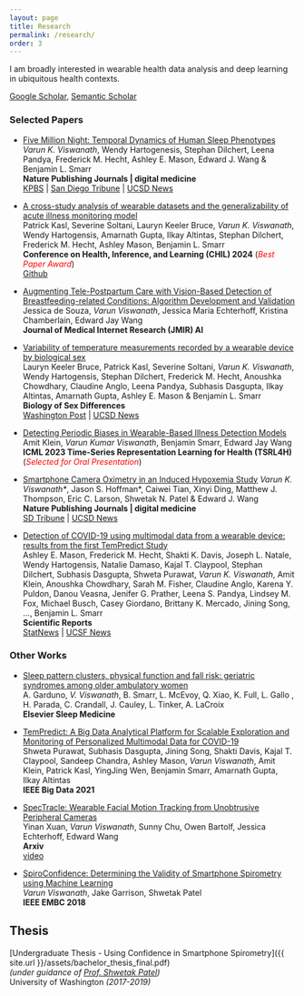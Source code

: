 ```yaml
---
layout: page
title: Research
permalink: /research/
order: 3
---
```

I am broadly interested in wearable health data analysis and deep learning in ubiquitous health contexts.

[Google Scholar](https://scholar.google.com/citations?user=IOIy_EsAAAAJ&hl=en), [Semantic Scholar](https://www.semanticscholar.org/author/Varun-K.-Viswanath/80323608)

### Selected Papers

* [Five Million Night: Temporal Dynamics of Human Sleep Phenotypes](https://www.nature.com/articles/s41746-024-01125-5)  
<i>Varun K. Viswanath</i>, Wendy Hartogenesis, Stephan Dilchert, Leena Pandya, Frederick M. Hecht, Ashley E. Mason, Edward J. Wang & Benjamin L. Smarr  
**Nature Publishing Journals | digital medicine**  
[KPBS](https://www.kpbs.org/news/science-technology/2024/06/28/study-reveals-five-types-of-sleep-and-their-possible-health-outcomes) | [San Diego Tribune](https://www.sandiegouniontribune.com/2024/07/09/ucsd-researchers-map-the-landscape-of-sleep/) | [UCSD News](https://today.ucsd.edu/story/how-your-sleep-patterns-change-can-tell-you-about-your-health)


* [A cross-study analysis of wearable datasets and the generalizability of acute illness monitoring model](https://chilconference.org/proceeding_P097.html)  
Patrick Kasl, Severine Soltani, Lauryn Keeler Bruce, <i>Varun K. Viswanath</i>, Wendy Hartogensis, Amarnath Gupta, Ilkay Altintas, Stephan Dilchert, Frederick M. Hecht, Ashley Mason, Benjamin L. Smarr   
**Conference on Health, Inference, and Learning (CHIL) 2024** (<a style="color:red"><i>Best Paper Award</i></a>)  
[Github](https://github.com/chil-submission/wearable_generalizability) 


* [Augmenting Tele-Postpartum Care with Vision-Based Detection of Breastfeeding-related Conditions: Algorithm Development and Validation](https://ai.jmir.org/2024/1/e54798)  
Jessica de Souza, *Varun Viswanath*, Jessica Maria Echterhoff, Kristina Chamberlain, Edward Jay Wang   
**Journal of Medical Internet Research (JMIR) AI**   


* [Variability of temperature measurements recorded by a wearable device by biological sex](https://bsd.biomedcentral.com/articles/10.1186/s13293-023-00558-z)  
Lauryn Keeler Bruce, Patrick Kasl, Severine Soltani, <i>Varun K. Viswanath</i>, Wendy Hartogensis, Stephan Dilchert, Frederick M. Hecht, Anoushka Chowdhary, Claudine Anglo, Leena Pandya, Subhasis Dasgupta, Ilkay Altintas, Amarnath Gupta, Ashley E. Mason & Benjamin L. Smarr   
**Biology of Sex Differences**   
[Washington Post](https://www.washingtonpost.com/wellness/2023/11/18/women-body-temperature-medical-research/) | [UCSD News](https://today.ucsd.edu/story/women-produce-skin-temperature-data-that-is-just-as-predictable-as-men)


* [Detecting Periodic Biases in Wearable-Based Illness Detection Models](https://openreview.net/forum?id=W0pLyiSuSSa)  
Amit Klein, *Varun Kumar Viswanath*, Benjamin Smarr, Edward Jay Wang   
**ICML 2023 Time-Series Representation Learning for Health (TSRL4H)**  (<a style="color:red"><i>Selected for Oral Presentation</i></a>) 


* [Smartphone Camera Oximetry in an Induced Hypoxemia Study](https://www.nature.com/articles/s41746-022-00665-y)
<i>Varun K. Viswanath\*</i>, Jason S. Hoffman\*, Caiwei Tian, Xinyi Ding, Matthew J. Thompson, Eric C. Larson, Shwetak N. Patel & Edward J. Wang  
**Nature Publishing Journals | digital medicine**  
[SD Tribune](https://www.sandiegouniontribune.com/business/story/2022-09-20/new-research-shows-you-might-be-able-to-measure-your-blood-oxygen-levels-with-a-smartphone-camera) | [UCSD News](https://today.ucsd.edu/story/a-smartphones-camera-and-flash-could-help-people-measure-blood-oxygen-levels-at-home)


* [Detection of COVID-19 using multimodal data from a wearable device: results from the first TemPredict Study](https://www.nature.com/articles/s41598-022-07314-0)  
Ashley E. Mason, Frederick M. Hecht, Shakti K. Davis, Joseph L. Natale, Wendy Hartogensis, Natalie Damaso, Kajal T. Claypool, Stephan Dilchert, Subhasis Dasgupta, Shweta Purawat, *Varun K. Viswanath*, Amit Klein, Anoushka Chowdhary, Sarah M. Fisher, Claudine Anglo, Karena Y. Puldon, Danou Veasna, Jenifer G. Prather, Leena S. Pandya, Lindsey M. Fox, Michael Busch, Casey Giordano, Brittany K. Mercado, Jining Song, …, Benjamin L. Smarr   
**Scientific Reports**   
[StatNews](https://www.statnews.com/2020/03/26/wearables-health-workers-coronavirus/) | [UCSF News](https://www.ucsf.edu/news/2020/12/419271/wearable-sensor-may-signal-youre-developing-covid-19-even-if-your-symptoms-are#:~:text=Smart%20Ring%20May%20Flag%20Early%20Illnesses%2C%20UCSF%2DUCSD%20Study%20Shows&text=A%20smart%20ring%20that%20generates,when%20infection%20is%20not%20suspected.)


### Other Works

* [Sleep pattern clusters, physical function and fall risk: geriatric syndromes among older ambulatory women](https://www.sciencedirect.com/science/article/abs/pii/S1389945723004902)  
A. Garduno, *V. Viswanath*, B. Smarr, L. McEvoy, Q. Xiao, K. Full, L. Gallo , H. Parada, C. Crandall, J. Cauley, L. Tinker, A. LaCroix    
**Elsevier Sleep Medicine** 


* [TemPredict: A Big Data Analytical Platform for Scalable Exploration and Monitoring of Personalized Multimodal Data for COVID-19](https://ieeexplore.ieee.org/document/9671441)  
Shweta Purawat, Subhasis Dasgupta, Jining Song, Shakti Davis, Kajal T. Claypool, Sandeep Chandra, Ashley Mason, *Varun Viswanath*, Amit Klein, Patrick Kasl, YingJing Wen, Benjamin Smarr, Amarnath Gupta, Ilkay Altintas  
**IEEE Big Data 2021**


* [SpecTracle: Wearable Facial Motion Tracking from Unobtrusive Peripheral Cameras](https://arxiv.org/abs/2308.07502)  
Yinan Xuan, *Varun Viswanath*, Sunny Chu, Owen Bartolf, Jessica Echterhoff, Edward Wang  
**Arxiv**    
[video](https://www.youtube.com/watch?v=l_CdU9326-c) 


* [SpiroConfidence: Determining the Validity of Smartphone Spirometry using Machine Learning](https://ubicomplab.cs.washington.edu/pdfs/spiroconf.pdf)  
*Varun Viswanath*, Jake Garrison, Shwetak Patel  
**IEEE EMBC 2018** 

## Thesis

[Undergraduate Thesis - Using Confidence in Smartphone Spirometry]({{ site.url }}/assets/bachelor_thesis_final.pdf)  
*(under guidance of [Prof. Shwetak Patel](https://homes.cs.washington.edu/~shwetak/))*  
University of Washington *(2017-2019)*  
